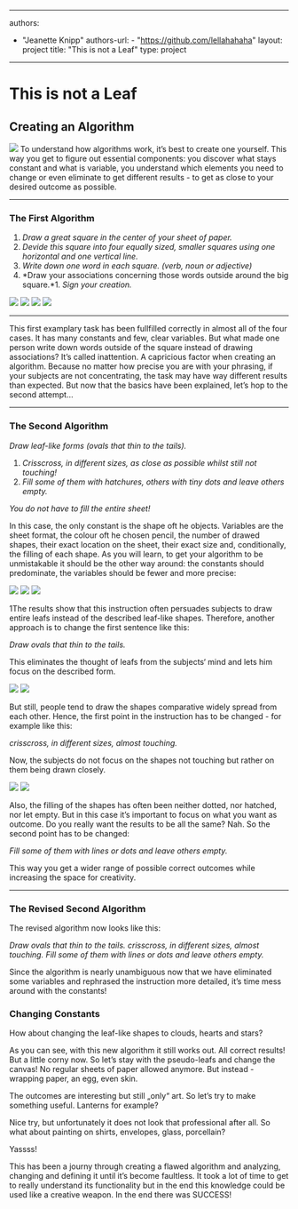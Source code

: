 
--- 
authors: 
  - "Jeanette Knipp"
authors-url:   - "https://github.com/lellahahaha"
layout: project
title: "This is not a Leaf"
type: project
---

# This is not a Leaf
## Creating an Algorithm


![](./assets/keinblatt.png) 
To understand how algorithms work, it’s best to create one yourself. This way you get to figure out essential components: you discover what stays constant and what is variable, you understand which elements you need to change or even eliminate to get different results - to get as close to your desired outcome as possible.

----------

### The First Algorithm

1. *Draw a great square in the center of your sheet of paper.*
1. *Devide this square into four equally sized, smaller squares using one horizontal and one vertical line.*
1. *Write down one word in each square. (verb, noun or adjective)*
1. *Draw your associations concerning those words outside around the big square.*1. *Sign your creation.*

![](./assets/algo1.png)
![](./assets/algo2.png)
![](./assets/algo3.png) 
![](./assets/algo4.png)

---------


This first examplary task has been fullfilled correctly in almost all of the four cases. It has many constants and few, clear variables. But what made one person write down words outside of the square instead of drawing associations? It’s called inattention. A capricious factor when creating an algorithm. Because no matter how precise you are with your phrasing, if your subjects are not concentrating, the task may have way different results than expected. But now that the basics have been explained, let’s hop to the second attempt…

----------

### The Second Algorithm

*Draw leaf-like forms (ovals that thin to the tails).*

1. *Crisscross, in different sizes, as close as possible whilst still not touching!*
1. *Fill some of them with hatchures, others with tiny dots and leave others empty.*

*You do not have to fill the entire sheet!*

In this case, the only constant is the shape oft he objects. Variables are the sheet format, the colour oft he chosen pencil, the number of drawed shapes, their exact location on the sheet, their exact size and, conditionally, the filling of each shape. As you will learn, to get your algorithm to be unmistakable it should be the other way around: the constants should predominate, the variables should be fewer and more precise:

![](./assets/ergebnis2.png)
![](./assets/ergebnis6.png)
![](./assets/ergebnis7.png)

1The results show that this instruction often persuades subjects to draw entire leafs instead of the described leaf-like shapes.
Therefore, another approach is to change the first sentence like this:

*Draw ovals that thin to the tails.*

This eliminates the thought of leafs from the subjects‘ mind and lets him focus on the described form.

![](./assets/ergebnis5.png)
![](./assets/ergebnis8.png)

But still, people tend to draw the shapes comparative widely spread from each other. Hence, the first point in the instruction has to be changed - for example like this:

*crisscross, in different sizes, almost touching.*

Now, the subjects do not focus on the shapes not touching but rather on them being drawn closely.

![](./assets/ergebnis3.png)
![](./assets/ergebnis1.png)


Also, the filling of the shapes has often been neither dotted, nor hatched, nor let empty. But in this case it’s important to focus on what you want as outcome. Do you really want the results to be all the same?
Nah.
So the second point has to be changed:

*Fill some of them with lines or dots and leave others empty.*

This way you get a wider range of possible correct outcomes while increasing the space for creativity.

----------

### The Revised Second Algorithm


The revised algorithm now looks like this:

*Draw ovals that thin to the tails. crisscross, in different sizes, almost touching. Fill some of them with lines or dots and leave others empty.*

Since the algorithm is nearly unambiguous now that we have eliminated some variables and rephrased the instruction more detailed, it’s time mess around with the constants!

### Changing Constants

How about changing the leaf-like shapes to clouds, hearts and stars?



As you can see, with this new algorithm it still works out. All correct results! But a little corny now. So let’s stay with the pseudo-leafs and change the canvas! No regular sheets of paper allowed anymore. But instead - wrapping paper, an egg, even skin.



The outcomes are interesting but still „only“ art. So let’s try to make something useful. Lanterns for example?



Nice try, but unfortunately it does not look that professional after all. So what about painting on shirts, envelopes, glass, porcellain?



Yassss!

This has been a journy through creating a flawed algorithm and analyzing, changing and defining it until it’s become faultless. It took a lot of time to get to really understand its functionality but in the end this knowledge could be used like a creative weapon.
In the end there was SUCCESS!
